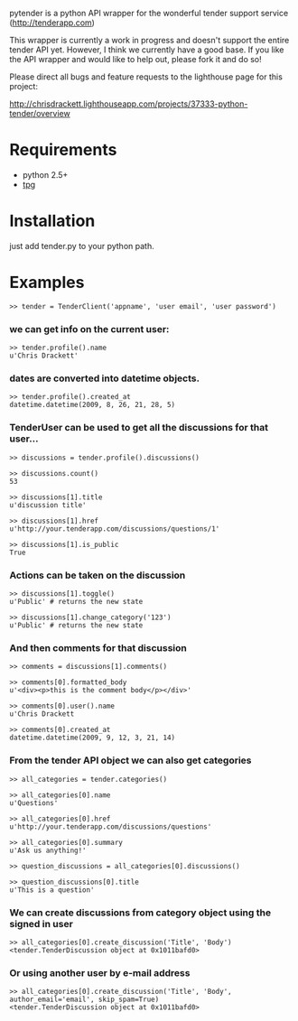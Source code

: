 pytender is a python API wrapper for the wonderful tender support service (http://tenderapp.com)

This wrapper is currently a work in progress and doesn't support the entire tender API yet. However, I think we currently have a good base. If you like the API wrapper and would like to help out, please fork it and do so!

Please direct all bugs and feature requests to the lighthouse page for this project:

http://chrisdrackett.lighthouseapp.com/projects/37333-python-tender/overview


Requirements
============

* python 2.5+
* [tpg](http://christophe.delord.free.fr/tpg/index.html)

Installation
============

just add tender.py to your python path.

Examples
========

	>> tender = TenderClient('appname', 'user email', 'user password')

### we can get info on the current user:

	>> tender.profile().name
	u'Chris Drackett'

### dates are converted into datetime objects.

	>> tender.profile().created_at
	datetime.datetime(2009, 8, 26, 21, 28, 5)

### TenderUser can be used to get all the discussions for that user...

	>> discussions = tender.profile().discussions()

	>> discussions.count()
	53

	>> discussions[1].title
	u'discussion title'

	>> discussions[1].href
	u'http://your.tenderapp.com/discussions/questions/1'

	>> discussions[1].is_public
	True

### Actions can be taken on the discussion

	>> discussions[1].toggle()
	u'Public' # returns the new state

	>> discussions[1].change_category('123')
	u'Public' # returns the new state

### And then comments for that discussion

	>> comments = discussions[1].comments()

	>> comments[0].formatted_body
	u'<div><p>this is the comment body</p></div>'

	>> comments[0].user().name
	u'Chris Drackett

	>> comments[0].created_at
	datetime.datetime(2009, 9, 12, 3, 21, 14)

### From the tender API object we can also get categories

	>> all_categories = tender.categories()

	>> all_categories[0].name
	u'Questions'

	>> all_categories[0].href
	u'http://your.tenderapp.com/discussions/questions'

	>> all_categories[0].summary
	u'Ask us anything!'

	>> question_discussions = all_categories[0].discussions()

	>> question_discussions[0].title
	u'This is a question'
	
### We can create discussions from category object using the signed in user

	>> all_categories[0].create_discussion('Title', 'Body')
	<tender.TenderDiscussion object at 0x1011bafd0>

### Or using another user by e-mail address

	>> all_categories[0].create_discussion('Title', 'Body', author_email='email', skip_spam=True)
	<tender.TenderDiscussion object at 0x1011bafd0>